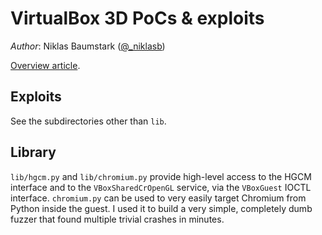 # VirtualBox 3D PoCs & exploits

*Author*: Niklas Baumstark ([@_niklasb](https://twitter.com/_niklasb))

[Overview article](https://phoenhex.re/2018-07-27/better-slow-than-sorry).

## Exploits

See the subdirectories other than `lib`.

## Library

`lib/hgcm.py` and `lib/chromium.py` provide high-level access to the HGCM interface and
to the `VBoxSharedCrOpenGL` service, via the `VBoxGuest` IOCTL interface.
`chromium.py` can be used to very easily target Chromium from Python inside the
guest. I used it to build a very simple, completely dumb fuzzer that found
multiple trivial crashes in minutes.
